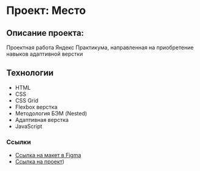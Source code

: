 # Проект: Место

## Описание проекта:
Проектная работа Яндекс Практикума, направленная на приобретение навыков адаптивной верстки 

## Технологии
* HTML
* CSS
* CSS Grid
* Flexbox верстка
* Методология БЭМ (Nested)
* Адаптивная верстка
* JavaScript

### Ссылки
* [Ссылка на макет в Figma](https://www.figma.com/file/2cn9N9jSkmxD84oJik7xL7/JavaScript.-Sprint-4?node-id=0%3A1)
* [Ссылка на проект](https://li7252.github.io/mesto-project/))

